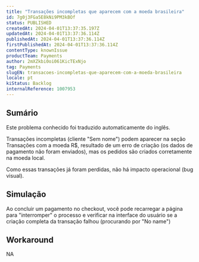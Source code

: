 ```yaml
---
title: "Transações incompletas que aparecem com a moeda brasileira"
id: 7g0j3FGa5E8kNi9PM3kBOf
status: PUBLISHED
createdAt: 2024-04-01T13:37:35.197Z
updatedAt: 2024-04-01T13:37:36.114Z
publishedAt: 2024-04-01T13:37:36.114Z
firstPublishedAt: 2024-04-01T13:37:36.114Z
contentType: knownIssue
productTeam: Payments
author: 2mXZkbi0oi061KicTExNjo
tag: Payments
slugEN: transacoes-incompletas-que-aparecem-com-a-moeda-brasileira
locale: pt
kiStatus: Backlog
internalReference: 1007953
---
```


## Sumário

<div class="alert alert-info">
  <p>Este problema conhecido foi traduzido automaticamente do inglês.</p>
</div>


Transações incompletas (cliente "Sem nome") podem aparecer na seção Transações com a moeda R$, resultado de um erro de criação (os dados de pagamento não foram enviados), mas os pedidos são criados corretamente na moeda local.

Como essas transações já foram perdidas, não há impacto operacional (bug visual).

## Simulação


Ao concluir um pagamento no checkout, você pode recarregar a página para "interromper" o processo e verificar na interface do usuário se a criação completa da transação falhou (procurando por "No name")

## Workaround


NA





